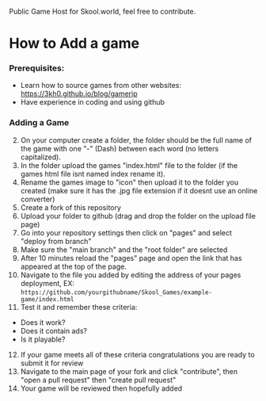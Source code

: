 Public Game Host for Skool.world, feel free to contribute.


# How to Add a game

### Prerequisites:
- Learn how to source games from other websites: https://3kh0.github.io/blog/gamerip
- Have experience in coding and using github

### Adding a Game

2. On your computer create a folder, the folder should be the full name of the game with one "-" (Dash) between each word (no letters capitalized).
3. In the folder upload the games "index.html" file to the folder (if the games html file isnt named index rename it).
4. Rename the games image to "icon" then upload it to the folder you created (make sure it has the .jpg file extension if it doesnt use an online converter)
5. Create a fork of this repository
6. Upload your folder to github (drag and drop the folder on the upload file page)
7. Go into your repository settings then click on "pages" and select "deploy from branch"
8. Make sure the "main branch" and the "root folder" are selected
9. After 10 minutes reload the "pages" page and open the link that has appeared at the top of the page.
10. Navigate to the file you added by editing the address of your pages deployment, EX: `https://github.com/yourgithubname/Skool_Games/example-game/index.html`
11. Test it and remember these criteria:
- Does it work?
- Does it contain ads?
- Is it playable?
12. If your game meets all of these criteria congratulations you are ready to submit it for review
13. Navigate to the main page of your fork and click "contribute", then "open a pull request" then "create pull request"
14. Your game will be reviewed then hopefully added
